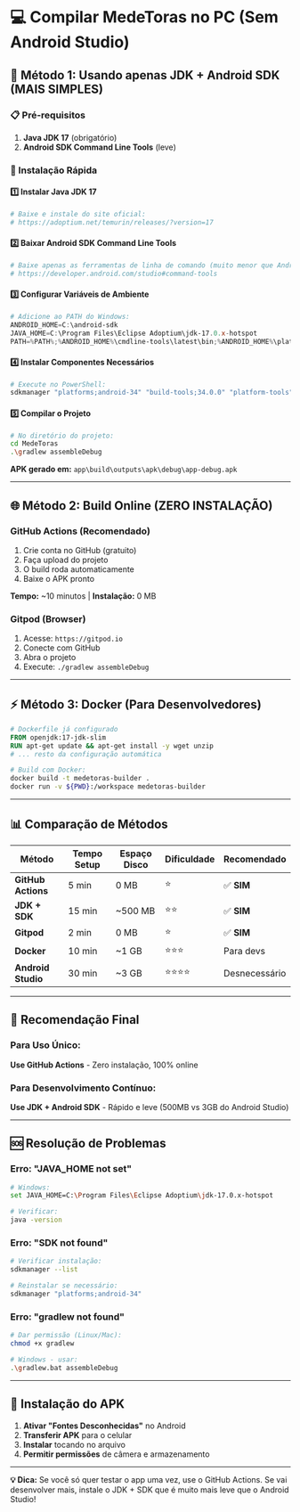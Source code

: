 # 💻 Compilar MedeToras no PC (Sem Android Studio)

## 🚀 Método 1: Usando apenas JDK + Android SDK (MAIS SIMPLES)

### 📋 Pré-requisitos
1. **Java JDK 17** (obrigatório)
2. **Android SDK Command Line Tools** (leve)

### 🔧 Instalação Rápida

#### 1️⃣ Instalar Java JDK 17
```bash
# Baixe e instale do site oficial:
# https://adoptium.net/temurin/releases/?version=17
```

#### 2️⃣ Baixar Android SDK Command Line Tools
```bash
# Baixe apenas as ferramentas de linha de comando (muito menor que Android Studio):
# https://developer.android.com/studio#command-tools
```

#### 3️⃣ Configurar Variáveis de Ambiente
```powershell
# Adicione ao PATH do Windows:
ANDROID_HOME=C:\android-sdk
JAVA_HOME=C:\Program Files\Eclipse Adoptium\jdk-17.0.x-hotspot
PATH=%PATH%;%ANDROID_HOME%\cmdline-tools\latest\bin;%ANDROID_HOME%\platform-tools;%JAVA_HOME%\bin
```

#### 4️⃣ Instalar Componentes Necessários
```bash
# Execute no PowerShell:
sdkmanager "platforms;android-34" "build-tools;34.0.0" "platform-tools"
```

#### 5️⃣ Compilar o Projeto
```bash
# No diretório do projeto:
cd MedeToras
.\gradlew assembleDebug
```

**APK gerado em:** `app\build\outputs\apk\debug\app-debug.apk`

---

## 🌐 Método 2: Build Online (ZERO INSTALAÇÃO)

### GitHub Actions (Recomendado)
1. Crie conta no GitHub (gratuito)
2. Faça upload do projeto
3. O build roda automaticamente
4. Baixe o APK pronto

**Tempo:** ~10 minutos | **Instalação:** 0 MB

### Gitpod (Browser)
1. Acesse: `https://gitpod.io`
2. Conecte com GitHub
3. Abra o projeto
4. Execute: `./gradlew assembleDebug`

---

## ⚡ Método 3: Docker (Para Desenvolvedores)

```dockerfile
# Dockerfile já configurado
FROM openjdk:17-jdk-slim
RUN apt-get update && apt-get install -y wget unzip
# ... resto da configuração automática
```

```bash
# Build com Docker:
docker build -t medetoras-builder .
docker run -v ${PWD}:/workspace medetoras-builder
```

---

## 📊 Comparação de Métodos

| Método | Tempo Setup | Espaço Disco | Dificuldade | Recomendado |
|--------|-------------|--------------|-------------|-------------|
| **GitHub Actions** | 5 min | 0 MB | ⭐ | ✅ **SIM** |
| **JDK + SDK** | 15 min | ~500 MB | ⭐⭐ | ✅ **SIM** |
| **Gitpod** | 2 min | 0 MB | ⭐ | ✅ **SIM** |
| **Docker** | 10 min | ~1 GB | ⭐⭐⭐ | Para devs |
| **Android Studio** | 30 min | ~3 GB | ⭐⭐⭐⭐ | Desnecessário |

---

## 🎯 Recomendação Final

### Para Uso Único:
**Use GitHub Actions** - Zero instalação, 100% online

### Para Desenvolvimento Contínuo:
**Use JDK + Android SDK** - Rápido e leve (500MB vs 3GB do Android Studio)

---

## 🆘 Resolução de Problemas

### Erro: "JAVA_HOME not set"
```bash
# Windows:
set JAVA_HOME=C:\Program Files\Eclipse Adoptium\jdk-17.0.x-hotspot

# Verificar:
java -version
```

### Erro: "SDK not found"
```bash
# Verificar instalação:
sdkmanager --list

# Reinstalar se necessário:
sdkmanager "platforms;android-34"
```

### Erro: "gradlew not found"
```bash
# Dar permissão (Linux/Mac):
chmod +x gradlew

# Windows - usar:
.\gradlew.bat assembleDebug
```

---

## 📱 Instalação do APK

1. **Ativar "Fontes Desconhecidas"** no Android
2. **Transferir APK** para o celular
3. **Instalar** tocando no arquivo
4. **Permitir permissões** de câmera e armazenamento

---

**💡 Dica:** Se você só quer testar o app uma vez, use o GitHub Actions. Se vai desenvolver mais, instale o JDK + SDK que é muito mais leve que o Android Studio!